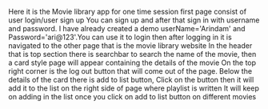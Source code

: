 Here it is the Movie library app for one time session
first page consist of user login/user sign up 
You can sign up and after that sign in with username and password.
I have already created a demo userName='Arindam' and Password='ari@123'.You can use it to login
then after logging in it is navigated to the other page that is the movie library website
In the header that is top section there is searchbar to search the name of the movie, then a card style page will appear containing the details of the movie
On the top right corner is the log out button that will come out of the page.
Below the details of the card there is add to list button, Click on the button then it will add it to the list on the right side of page where playlist is written
It will keep on adding in the list once you click on add to list button on different movies
